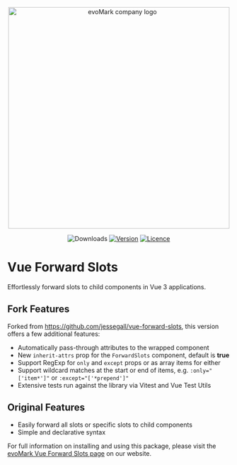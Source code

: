 <p align="center">
    <a href="https://evomark.co.uk" target="_blank" alt="Link to evoMark's website">
        <picture>
          <source media="(prefers-color-scheme: dark)" srcset="https://evomark.co.uk/wp-content/uploads/static/evomark-logo--dark.svg">
          <source media="(prefers-color-scheme: light)" srcset="https://evomark.co.uk/wp-content/uploads/static/evomark-logo--light.svg">
          <img alt="evoMark company logo" src="https://evomark.co.uk/wp-content/uploads/static/evomark-logo--light.svg" width="500">
        </picture>
    </a>
</p>

<p align="center">
  <img src="https://img.shields.io/npm/dm/@evomark/vue-forward-slots.svg" alt="Downloads"></a>
  <a href="https://www.npmjs.com/package/@evomark/vue-forward-slots"><img src="https://img.shields.io/npm/v/@evomark/vue-forward-slots.svg" alt="Version"></a>
  <a href="https://github.com/evo-mark/vue-forward-slots/blob/main/LICENCE"><img src="https://img.shields.io/github/license/evo-mark/vue-forward-slots?style=flat" alt="Licence"></a>
</p>

# Vue Forward Slots

Effortlessly forward slots to child components in Vue 3 applications.

## Fork Features

Forked from https://github.com/jessegall/vue-forward-slots, this version offers a few additional features:

-   Automatically pass-through attributes to the wrapped component
-   New `inherit-attrs` prop for the `ForwardSlots` component, default is **true**
-   Support RegExp for `only` and `except` props or as array items for either
-   Support wildcard matches at the start or end of items, e.g. `:only="['item*']"` or `:except="['*prepend']"`
-   Extensive tests run against the library via Vitest and Vue Test Utils

## Original Features

-   Easily forward all slots or specific slots to child components
-   Simple and declarative syntax

For full information on installing and using this package, please visit the [evoMark Vue Forward Slots page](https://evomark.co.uk/open-source-software/vue-forward-slots/) on our website.
